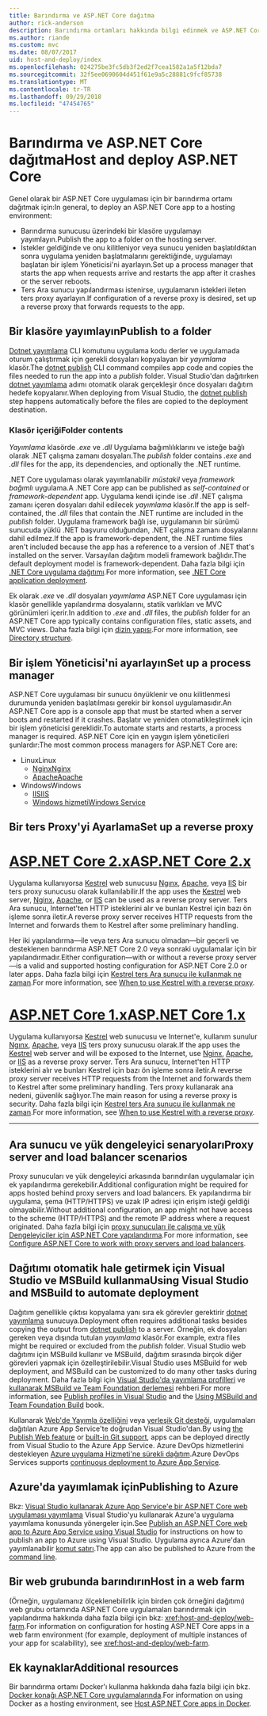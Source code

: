 ```yaml
---
title: Barındırma ve ASP.NET Core dağıtma
author: rick-anderson
description: Barındırma ortamları hakkında bilgi edinmek ve ASP.NET Core uygulamaları dağıtın.
ms.author: riande
ms.custom: mvc
ms.date: 08/07/2017
uid: host-and-deploy/index
ms.openlocfilehash: 024275be3fc5db3f2ed2f7cea1582a1a5f12bda7
ms.sourcegitcommit: 32f5ee0690604d451f61e9a5c28881c9fcf85738
ms.translationtype: MT
ms.contentlocale: tr-TR
ms.lasthandoff: 09/29/2018
ms.locfileid: "47454765"
---
```

# <a name="host-and-deploy-aspnet-core"></a><span data-ttu-id="ebfce-103">Barındırma ve ASP.NET Core dağıtma</span><span class="sxs-lookup"><span data-stu-id="ebfce-103">Host and deploy ASP.NET Core</span></span>

<span data-ttu-id="ebfce-104">Genel olarak bir ASP.NET Core uygulaması için bir barındırma ortamı dağıtmak için:</span><span class="sxs-lookup"><span data-stu-id="ebfce-104">In general, to deploy an ASP.NET Core app to a hosting environment:</span></span>

* <span data-ttu-id="ebfce-105">Barındırma sunucusu üzerindeki bir klasöre uygulamayı yayımlayın.</span><span class="sxs-lookup"><span data-stu-id="ebfce-105">Publish the app to a folder on the hosting server.</span></span>
* <span data-ttu-id="ebfce-106">İstekler geldiğinde ve onu kilitleniyor veya sunucu yeniden başlatıldıktan sonra uygulama yeniden başlatmalarını gerektiğinde, uygulamayı başlatan bir işlem Yöneticisi'ni ayarlayın.</span><span class="sxs-lookup"><span data-stu-id="ebfce-106">Set up a process manager that starts the app when requests arrive and restarts the app after it crashes or the server reboots.</span></span>
* <span data-ttu-id="ebfce-107">Ters Ara sunucu yapılandırması istenirse, uygulamanın istekleri ileten ters proxy ayarlayın.</span><span class="sxs-lookup"><span data-stu-id="ebfce-107">If configuration of a reverse proxy is desired, set up a reverse proxy that forwards requests to the app.</span></span>

## <a name="publish-to-a-folder"></a><span data-ttu-id="ebfce-108">Bir klasöre yayımlayın</span><span class="sxs-lookup"><span data-stu-id="ebfce-108">Publish to a folder</span></span>

<span data-ttu-id="ebfce-109">[Dotnet yayımlama](/dotnet/articles/core/tools/dotnet-publish) CLI komutunu uygulama kodu derler ve uygulamada oturum çalıştırmak için gerekli dosyaları kopyalayan bir *yayımlama* klasör.</span><span class="sxs-lookup"><span data-stu-id="ebfce-109">The [dotnet publish](/dotnet/articles/core/tools/dotnet-publish) CLI command compiles app code and copies the files needed to run the app into a *publish* folder.</span></span> <span data-ttu-id="ebfce-110">Visual Studio'dan dağıtırken [dotnet yayımlama](/dotnet/core/tools/dotnet-publish) adımı otomatik olarak gerçekleşir önce dosyaları dağıtım hedefe kopyalanır.</span><span class="sxs-lookup"><span data-stu-id="ebfce-110">When deploying from Visual Studio, the [dotnet publish](/dotnet/core/tools/dotnet-publish) step happens automatically before the files are copied to the deployment destination.</span></span>

### <a name="folder-contents"></a><span data-ttu-id="ebfce-111">Klasör içeriği</span><span class="sxs-lookup"><span data-stu-id="ebfce-111">Folder contents</span></span>

<span data-ttu-id="ebfce-112">*Yayımlama* klasörde *.exe* ve *.dll* Uygulama bağımlılıklarını ve isteğe bağlı olarak .NET çalışma zamanı dosyaları.</span><span class="sxs-lookup"><span data-stu-id="ebfce-112">The *publish* folder contains *.exe* and *.dll* files for the app, its dependencies, and optionally the .NET runtime.</span></span>

<span data-ttu-id="ebfce-113">.NET Core uygulaması olarak yayımlanabilir *müstakil* veya *framework bağımlı* uygulama.</span><span class="sxs-lookup"><span data-stu-id="ebfce-113">A .NET Core app can be published as *self-contained* or *framework-dependent* app.</span></span> <span data-ttu-id="ebfce-114">Uygulama kendi içinde ise *.dll* .NET çalışma zamanı içeren dosyaları dahil edilecek *yayımlama* klasör.</span><span class="sxs-lookup"><span data-stu-id="ebfce-114">If the app is self-contained, the *.dll* files that contain the .NET runtime are included in the *publish* folder.</span></span> <span data-ttu-id="ebfce-115">Uygulama framework bağlı ise, uygulamanın bir sürümü sunucuda yüklü .NET başvuru olduğundan, .NET çalışma zamanı dosyalarını dahil edilmez.</span><span class="sxs-lookup"><span data-stu-id="ebfce-115">If the app is framework-dependent, the .NET runtime files aren't included because the app has a reference to a version of .NET that's installed on the server.</span></span> <span data-ttu-id="ebfce-116">Varsayılan dağıtım modeli framework bağlıdır.</span><span class="sxs-lookup"><span data-stu-id="ebfce-116">The default deployment model is framework-dependent.</span></span> <span data-ttu-id="ebfce-117">Daha fazla bilgi için [.NET Core uygulama dağıtımı](/dotnet/articles/core/deploying/index).</span><span class="sxs-lookup"><span data-stu-id="ebfce-117">For more information, see [.NET Core application deployment](/dotnet/articles/core/deploying/index).</span></span>

<span data-ttu-id="ebfce-118">Ek olarak *.exe* ve *.dll* dosyaları *yayımlama* ASP.NET Core uygulaması için klasör genellikle yapılandırma dosyalarını, statik varlıkları ve MVC görünümleri içerir.</span><span class="sxs-lookup"><span data-stu-id="ebfce-118">In addition to *.exe* and *.dll* files, the *publish* folder for an ASP.NET Core app typically contains configuration files, static assets, and MVC views.</span></span> <span data-ttu-id="ebfce-119">Daha fazla bilgi için [dizin yapısı](xref:host-and-deploy/directory-structure).</span><span class="sxs-lookup"><span data-stu-id="ebfce-119">For more information, see [Directory structure](xref:host-and-deploy/directory-structure).</span></span>

## <a name="set-up-a-process-manager"></a><span data-ttu-id="ebfce-120">Bir işlem Yöneticisi'ni ayarlayın</span><span class="sxs-lookup"><span data-stu-id="ebfce-120">Set up a process manager</span></span>

<span data-ttu-id="ebfce-121">ASP.NET Core uygulaması bir sunucu önyüklenir ve onu kilitlenmesi durumunda yeniden başlatılması gerekir bir konsol uygulamasıdır.</span><span class="sxs-lookup"><span data-stu-id="ebfce-121">An ASP.NET Core app is a console app that must be started when a server boots and restarted if it crashes.</span></span> <span data-ttu-id="ebfce-122">Başlatır ve yeniden otomatikleştirmek için bir işlem yöneticisi gereklidir.</span><span class="sxs-lookup"><span data-stu-id="ebfce-122">To automate starts and restarts, a process manager is required.</span></span> <span data-ttu-id="ebfce-123">ASP.NET Core için en yaygın işlem yöneticileri şunlardır:</span><span class="sxs-lookup"><span data-stu-id="ebfce-123">The most common process managers for ASP.NET Core are:</span></span>

* <span data-ttu-id="ebfce-124">Linux</span><span class="sxs-lookup"><span data-stu-id="ebfce-124">Linux</span></span>
  * [<span data-ttu-id="ebfce-125">Nginx</span><span class="sxs-lookup"><span data-stu-id="ebfce-125">Nginx</span></span>](xref:host-and-deploy/linux-nginx)
  * [<span data-ttu-id="ebfce-126">Apache</span><span class="sxs-lookup"><span data-stu-id="ebfce-126">Apache</span></span>](xref:host-and-deploy/linux-apache)
* <span data-ttu-id="ebfce-127">Windows</span><span class="sxs-lookup"><span data-stu-id="ebfce-127">Windows</span></span>
  * [<span data-ttu-id="ebfce-128">IIS</span><span class="sxs-lookup"><span data-stu-id="ebfce-128">IIS</span></span>](xref:host-and-deploy/iis/index)
  * [<span data-ttu-id="ebfce-129">Windows hizmeti</span><span class="sxs-lookup"><span data-stu-id="ebfce-129">Windows Service</span></span>](xref:host-and-deploy/windows-service)

## <a name="set-up-a-reverse-proxy"></a><span data-ttu-id="ebfce-130">Bir ters Proxy'yi Ayarlama</span><span class="sxs-lookup"><span data-stu-id="ebfce-130">Set up a reverse proxy</span></span>

# <a name="aspnet-core-2xtabaspnetcore2x"></a>[<span data-ttu-id="ebfce-131">ASP.NET Core 2.x</span><span class="sxs-lookup"><span data-stu-id="ebfce-131">ASP.NET Core 2.x</span></span>](#tab/aspnetcore2x)

<span data-ttu-id="ebfce-132">Uygulama kullanıyorsa [Kestrel](xref:fundamentals/servers/kestrel) web sunucusu [Ngınx](xref:host-and-deploy/linux-nginx), [Apache](xref:host-and-deploy/linux-apache), veya [IIS](xref:host-and-deploy/iis/index) bir ters proxy sunucusu olarak kullanılabilir.</span><span class="sxs-lookup"><span data-stu-id="ebfce-132">If the app uses the [Kestrel](xref:fundamentals/servers/kestrel) web server, [Nginx](xref:host-and-deploy/linux-nginx), [Apache](xref:host-and-deploy/linux-apache), or [IIS](xref:host-and-deploy/iis/index) can be used as a reverse proxy server.</span></span> <span data-ttu-id="ebfce-133">Ters Ara sunucu, Internet'ten HTTP isteklerini alır ve bunları Kestrel için bazı ön işleme sonra iletir.</span><span class="sxs-lookup"><span data-stu-id="ebfce-133">A reverse proxy server receives HTTP requests from the Internet and forwards them to Kestrel after some preliminary handling.</span></span>

<span data-ttu-id="ebfce-134">Her iki yapılandırma&mdash;ile veya ters Ara sunucu olmadan&mdash;bir geçerli ve desteklenen barındırma ASP.NET Core 2.0 veya sonraki uygulamalar için bir yapılandırmadır.</span><span class="sxs-lookup"><span data-stu-id="ebfce-134">Either configuration&mdash;with or without a reverse proxy server&mdash;is a valid and supported hosting configuration for ASP.NET Core 2.0 or later apps.</span></span> <span data-ttu-id="ebfce-135">Daha fazla bilgi için [Kestrel ters Ara sunucu ile kullanmak ne zaman](xref:fundamentals/servers/kestrel#when-to-use-kestrel-with-a-reverse-proxy).</span><span class="sxs-lookup"><span data-stu-id="ebfce-135">For more information, see [When to use Kestrel with a reverse proxy](xref:fundamentals/servers/kestrel#when-to-use-kestrel-with-a-reverse-proxy).</span></span>

# <a name="aspnet-core-1xtabaspnetcore1x"></a>[<span data-ttu-id="ebfce-136">ASP.NET Core 1.x</span><span class="sxs-lookup"><span data-stu-id="ebfce-136">ASP.NET Core 1.x</span></span>](#tab/aspnetcore1x)

<span data-ttu-id="ebfce-137">Uygulama kullanıyorsa [Kestrel](xref:fundamentals/servers/kestrel) web sunucusu ve Internet'e, kullanım sunulur [Ngınx](xref:host-and-deploy/linux-nginx), [Apache](xref:host-and-deploy/linux-apache), veya [IIS](xref:host-and-deploy/iis/index) ters proxy sunucusu olarak.</span><span class="sxs-lookup"><span data-stu-id="ebfce-137">If the app uses the [Kestrel](xref:fundamentals/servers/kestrel) web server and will be exposed to the Internet, use [Nginx](xref:host-and-deploy/linux-nginx), [Apache](xref:host-and-deploy/linux-apache), or [IIS](xref:host-and-deploy/iis/index) as a reverse proxy server.</span></span> <span data-ttu-id="ebfce-138">Ters Ara sunucu, Internet'ten HTTP isteklerini alır ve bunları Kestrel için bazı ön işleme sonra iletir.</span><span class="sxs-lookup"><span data-stu-id="ebfce-138">A reverse proxy server receives HTTP requests from the Internet and forwards them to Kestrel after some preliminary handling.</span></span> <span data-ttu-id="ebfce-139">Ters proxy kullanarak ana nedeni, güvenlik sağlıyor.</span><span class="sxs-lookup"><span data-stu-id="ebfce-139">The main reason for using a reverse proxy is security.</span></span> <span data-ttu-id="ebfce-140">Daha fazla bilgi için [Kestrel ters Ara sunucu ile kullanmak ne zaman](xref:fundamentals/servers/kestrel?tabs=aspnetcore1x#when-to-use-kestrel-with-a-reverse-proxy).</span><span class="sxs-lookup"><span data-stu-id="ebfce-140">For more information, see [When to use Kestrel with a reverse proxy](xref:fundamentals/servers/kestrel?tabs=aspnetcore1x#when-to-use-kestrel-with-a-reverse-proxy).</span></span>

---

## <a name="proxy-server-and-load-balancer-scenarios"></a><span data-ttu-id="ebfce-141">Ara sunucu ve yük dengeleyici senaryoları</span><span class="sxs-lookup"><span data-stu-id="ebfce-141">Proxy server and load balancer scenarios</span></span>

<span data-ttu-id="ebfce-142">Proxy sunucuları ve yük dengeleyici arkasında barındırılan uygulamalar için ek yapılandırma gerekebilir.</span><span class="sxs-lookup"><span data-stu-id="ebfce-142">Additional configuration might be required for apps hosted behind proxy servers and load balancers.</span></span> <span data-ttu-id="ebfce-143">Ek yapılandırma bir uygulama, şema (HTTP/HTTPS) ve uzak IP adresi için erişim isteği geldiği olmayabilir.</span><span class="sxs-lookup"><span data-stu-id="ebfce-143">Without additional configuration, an app might not have access to the scheme (HTTP/HTTPS) and the remote IP address where a request originated.</span></span> <span data-ttu-id="ebfce-144">Daha fazla bilgi için [proxy sunucuları ile çalışma ve yük Dengeleyiciler için ASP.NET Core yapılandırma](xref:host-and-deploy/proxy-load-balancer).</span><span class="sxs-lookup"><span data-stu-id="ebfce-144">For more information, see [Configure ASP.NET Core to work with proxy servers and load balancers](xref:host-and-deploy/proxy-load-balancer).</span></span>

## <a name="using-visual-studio-and-msbuild-to-automate-deployment"></a><span data-ttu-id="ebfce-145">Dağıtımı otomatik hale getirmek için Visual Studio ve MSBuild kullanma</span><span class="sxs-lookup"><span data-stu-id="ebfce-145">Using Visual Studio and MSBuild to automate deployment</span></span>

<span data-ttu-id="ebfce-146">Dağıtım genellikle çıktısı kopyalama yanı sıra ek görevler gerektirir [dotnet yayımlama](/dotnet/core/tools/dotnet-publish) sunucuya.</span><span class="sxs-lookup"><span data-stu-id="ebfce-146">Deployment often requires additional tasks besides copying the output from [dotnet publish](/dotnet/core/tools/dotnet-publish) to a server.</span></span> <span data-ttu-id="ebfce-147">Örneğin, ek dosyaları gereken veya dışında tutulan *yayımlama* klasör.</span><span class="sxs-lookup"><span data-stu-id="ebfce-147">For example, extra files might be required or excluded from the *publish* folder.</span></span> <span data-ttu-id="ebfce-148">Visual Studio web dağıtımı için MSBuild kullanır ve MSBuild, dağıtım sırasında birçok diğer görevleri yapmak için özelleştirilebilir.</span><span class="sxs-lookup"><span data-stu-id="ebfce-148">Visual Studio uses MSBuild for web deployment, and MSBuild can be customized to do many other tasks during deployment.</span></span> <span data-ttu-id="ebfce-149">Daha fazla bilgi için [Visual Studio'da yayımlama profilleri](xref:host-and-deploy/visual-studio-publish-profiles) ve [kullanarak MSBuild ve Team Foundation derlemesi](http://msbuildbook.com/) rehberi.</span><span class="sxs-lookup"><span data-stu-id="ebfce-149">For more information, see [Publish profiles in Visual Studio](xref:host-and-deploy/visual-studio-publish-profiles) and the [Using MSBuild and Team Foundation Build](http://msbuildbook.com/) book.</span></span>

<span data-ttu-id="ebfce-150">Kullanarak [Web'de Yayımla özelliğini](xref:tutorials/publish-to-azure-webapp-using-vs) veya [yerleşik Git desteği](xref:host-and-deploy/azure-apps/azure-continuous-deployment), uygulamaları dağıtılan Azure App Service'te doğrudan Visual Studio'dan.</span><span class="sxs-lookup"><span data-stu-id="ebfce-150">By using [the Publish Web feature](xref:tutorials/publish-to-azure-webapp-using-vs) or [built-in Git support](xref:host-and-deploy/azure-apps/azure-continuous-deployment), apps can be deployed directly from Visual Studio to the Azure App Service.</span></span> <span data-ttu-id="ebfce-151">Azure DevOps hizmetlerini destekleyen [Azure uygulama Hizmeti'ne sürekli dağıtım](/azure/devops/pipelines/targets/webapp).</span><span class="sxs-lookup"><span data-stu-id="ebfce-151">Azure DevOps Services supports [continuous deployment to Azure App Service](/azure/devops/pipelines/targets/webapp).</span></span>

## <a name="publishing-to-azure"></a><span data-ttu-id="ebfce-152">Azure'da yayımlamak için</span><span class="sxs-lookup"><span data-stu-id="ebfce-152">Publishing to Azure</span></span>

<span data-ttu-id="ebfce-153">Bkz: [Visual Studio kullanarak Azure App Service'e bir ASP.NET Core web uygulaması yayımlama](xref:tutorials/publish-to-azure-webapp-using-vs) Visual Studio'yu kullanarak Azure'a uygulama yayımlama konusunda yönergeler için.</span><span class="sxs-lookup"><span data-stu-id="ebfce-153">See [Publish an ASP.NET Core web app to Azure App Service using Visual Studio](xref:tutorials/publish-to-azure-webapp-using-vs) for instructions on how to publish an app to Azure using Visual Studio.</span></span> <span data-ttu-id="ebfce-154">Uygulama ayrıca Azure'dan yayımlanabilir [komut satırı](/azure/app-service/app-service-web-get-started-dotnet).</span><span class="sxs-lookup"><span data-stu-id="ebfce-154">The app can also be published to Azure from the [command line](/azure/app-service/app-service-web-get-started-dotnet).</span></span>

## <a name="host-in-a-web-farm"></a><span data-ttu-id="ebfce-155">Bir web grubunda barındırın</span><span class="sxs-lookup"><span data-stu-id="ebfce-155">Host in a web farm</span></span>

<span data-ttu-id="ebfce-156">(Örneğin, uygulamanız ölçeklenebilirlik için birden çok örneğini dağıtımı) web grubu ortamında ASP.NET Core uygulamaları barındırmak için yapılandırma hakkında daha fazla bilgi için bkz: <xref:host-and-deploy/web-farm>.</span><span class="sxs-lookup"><span data-stu-id="ebfce-156">For information on configuration for hosting ASP.NET Core apps in a web farm environment (for example, deployment of multiple instances of your app for scalability), see <xref:host-and-deploy/web-farm>.</span></span>

## <a name="additional-resources"></a><span data-ttu-id="ebfce-157">Ek kaynaklar</span><span class="sxs-lookup"><span data-stu-id="ebfce-157">Additional resources</span></span>

<span data-ttu-id="ebfce-158">Bir barındırma ortamı Docker'ı kullanma hakkında daha fazla bilgi için bkz. [Docker konağı ASP.NET Core uygulamalarında](xref:host-and-deploy/docker/index).</span><span class="sxs-lookup"><span data-stu-id="ebfce-158">For information on using Docker as a hosting environment, see [Host ASP.NET Core apps in Docker](xref:host-and-deploy/docker/index).</span></span>
